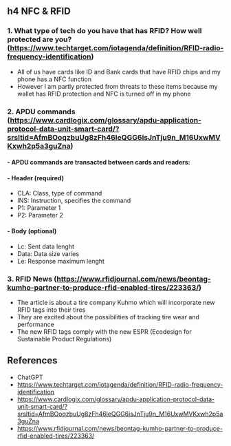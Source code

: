 ## h4 NFC & RFID

### 1. What type of tech do you have that has RFID? How well protected are you? (https://www.techtarget.com/iotagenda/definition/RFID-radio-frequency-identification)
- All of us have cards like ID and Bank cards that have RFID chips and my phone has a NFC function
- However I am partly protected from threats to these items because my wallet has RFID protection and NFC is turned off in my phone

### 2. APDU commands (https://www.cardlogix.com/glossary/apdu-application-protocol-data-unit-smart-card/?srsltid=AfmBOoqzbuUg8zFh46leQGG6isJnTju9n_M16UxwMVKxwh2p5a3guZna)
#### - APDU commands are transacted between cards and readers:
#### - Header (required)
- CLA: Class, type of command
- INS: Instruction, specifies the command
- P1: Parameter 1
- P2: Parameter 2

#### - Body (optional)
- Lc: Sent data lenght
- Data: Data size varies
- Le: Response maximum lenght

### 3. RFID News (https://www.rfidjournal.com/news/beontag-kumho-partner-to-produce-rfid-enabled-tires/223363/)
- The article is about a tire company Kuhmo which will incorporate new RFID tags into their tires
- They are excited about the possibilities of tracking tire wear and performance
- The new RFID tags comply with the new ESPR (Ecodesign for Sustainable Product Regulations)


## References
- ChatGPT
- https://www.techtarget.com/iotagenda/definition/RFID-radio-frequency-identification
- https://www.cardlogix.com/glossary/apdu-application-protocol-data-unit-smart-card/?srsltid=AfmBOoqzbuUg8zFh46leQGG6isJnTju9n_M16UxwMVKxwh2p5a3guZna
- https://www.rfidjournal.com/news/beontag-kumho-partner-to-produce-rfid-enabled-tires/223363/
